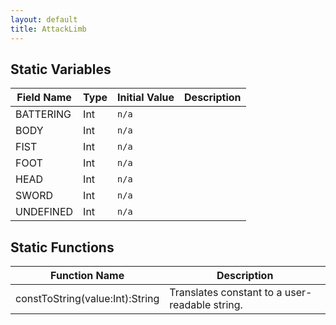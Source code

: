 ```yaml
---
layout: default
title: AttackLimb
---
```


## Static Variables

| Field Name | Type | Initial Value | Description |
| ------------ | ------ | --------------- | ------------- |
| BATTERING | Int | `n/a` |  |
| BODY | Int | `n/a` |  |
| FIST | Int | `n/a` |  |
| FOOT | Int | `n/a` |  |
| HEAD | Int | `n/a` |  |
| SWORD | Int | `n/a` |  |
| UNDEFINED | Int | `n/a` |  |


## Static Functions

| Function Name | Description |
| --------------- | ------------- |
| constToString(value:Int):String | Translates constant to a user-readable string. |
